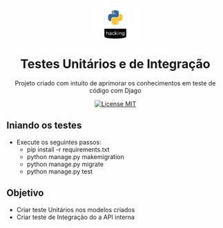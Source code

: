 <h1 align="center">
<br>
  <img src="https://github.com/Caiocof/caiocof/blob/main/python.png?raw=true" alt="PYTHON" width="120">
<br>
<br>
Testes Unitários e de Integração
</h1>

<p align="center">Projeto criado com intuito de aprimorar os conhecimentos em teste de código com Djago</p>


<p align="center">
  <a href="https://opensource.org/licenses/MIT">
    <img src="https://img.shields.io/badge/License-MIT-blue.svg" alt="License MIT">
  </a>
</p>

## Iniando os testes

- Execute os seguintes passos:
    - pip install -r requirements.txt
    - python manage.py makemigration
    - python manage.py migrate
    - python manage.py test

## Objetivo

- Criar teste Unitários nos modelos criados
- Criar teste de Integração do a API interna


